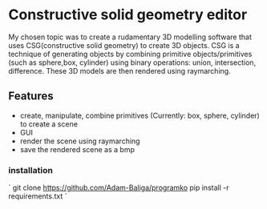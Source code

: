 # Constructive solid geometry editor

My chosen topic was to create a rudamentary 3D modelling software that uses CSG(constructive solid geometry) to create 3D objects.
CSG is a technique of generating objects by combining primitive objects/primitives (such as sphere,box, cylinder) using binary operations:  union, intersection, difference. These 3D models are then rendered using raymarching. 

## Features

- create, manipulate, combine primitives (Currently: box, sphere, cylinder) to create a scene
- GUI 
- render the scene using raymarching
- save the rendered scene as a bmp

### installation
´
git clone https://github.com/Adam-Baliga/programko
pip install -r requirements.txt
´






